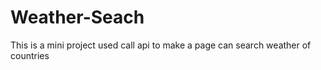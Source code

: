 # Weather-Seach
This is a mini project used call api to make a page can search weather of countries
